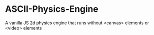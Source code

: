 # ASCII-Physics-Engine
A vanilla JS 2d physics engine that runs without &lt;canvas> elements or &lt;video> elements
